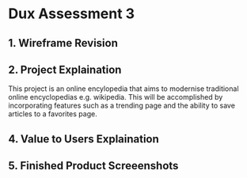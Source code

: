 # Dux Assessment 3


## 1. Wireframe Revision
  


## 2. Project Explaination
   
This project is an online encylopedia that aims to modernise traditional online encyclopedias e.g. wikipedia.
This will be accomplished by incorporating features such as a trending page and the ability to save articles to a favorites page.


## 4. Value to Users Explaination



## 5. Finished Product Screeenshots





